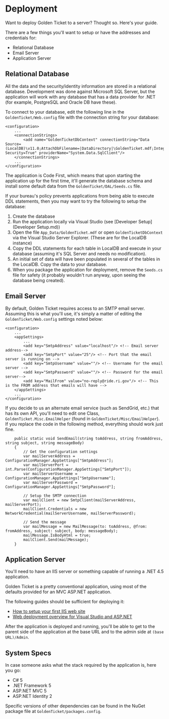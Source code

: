 # Deployment

Want to deploy Golden Ticket to a server? Thought so. Here's your guide.

There are a few things you'll want to setup or have the addresses and credentials for:


- Relational Database
- Email Server
- Application Server

## Relational Database

All the data and the security/identity information are stored in a relational database. Development was done against Microsoft SQL Server, but the application will work with any database that has a data provider for .NET (for example, PostgreSQL and Oracle DB have these).

To connect to your database, edit the following line in the `GoldenTicket/Web.config` file with the connection string for your database:

	<configuration>
		...
		<connectionStrings>
	    	<add name="GoldenTicketDbContext" connectionString="Data Source=(LocalDB)\v11.0;AttachDbFilename=|DataDirectory|\GoldenTicket.mdf;Integrated Security=True" providerName="System.Data.SqlClient"/>
		</connectionStrings>
		...
	</configuration>

The application is Code First, which means that upon starting the application up for the first time, it'll generate the database schema and install some default data from the `GoldenTicket/DAL/Seeds.cs` file. 

If your bureau's policy prevents applications from being able to execute DDL statements, then you may want to try the following to setup the database:

1. Create the database
2. Run the application locally via Visual Studio (see [Developer Setup](Developer Setup.md))
3. Open the file `App_Data/GoldenTicket.mdf` or open `GoldenTicketDbContext` via the Visual Studio Server Explorer. (These are for the LocalDB instance)
4. Copy the DDL statements for each table in LocalDB and execute in your database (assuming it's SQL Server and needs no modification). 
5. An initial set of data will have been populated in several of the tables in the LocalDB. Copy the data to your database.
6. When you package the application for deployment, remove  the `Seeds.cs` file for safety (it probably wouldn't run anyway, upon seeing the database being created).

## Email Server

By default, Golden Ticket requires access to an SMTP email server. Assuming this is what you'll use, it's simply a matter of editing the `GoldenTicket/Web.config` settings noted below:

	<configuration>
		...
		<appSettings>
			...
			<add key="SmtpAddress" value="localhost"/> <!-- Email server address-->
	    	<add key="SmtpPort" value="25"/> <!-- Port that the email server is running on -->
	    	<add key="SmtpUsername" value=""/> <!-- Username for the email server -->
	    	<add key="SmtpPassword" value=""/> <!-- Password for the email server-->
	    	<add key="MailFrom" value="no-reply@ride.ri.gov"/> <!-- This is the FROM address that emails will have -->
	  	</appSettings>
		...
	</configuration>

If you decide to us an alternate email service (such as SendGrid, etc.) that has its own API, you'll need to edit one Class, `GoldenTicket.Misc.EmailHelper` (found in `GoldenTicket/Misc/EmailHelper`). If you replace the code in the following method, everything should work just fine.

        public static void SendEmail(string toAddress, string fromAddress, string subject, string messageBody)
        {
            // Get the configuration settings
            var mailServerAddress = ConfigurationManager.AppSettings["SmtpAddress"];
            var mailServerPort = int.Parse(ConfigurationManager.AppSettings["SmtpPort"]);
            var mailServerUsername = ConfigurationManager.AppSettings["SmtpUsername"];
            var mailServerPassword = ConfigurationManager.AppSettings["SmtpPassword"];
            
            // Setup the SMTP connection 
            var mailClient = new SmtpClient(mailServerAddress, mailServerPort);
            mailClient.Credentials = new NetworkCredential(mailServerUsername, mailServerPassword);

            // Send the message
            var mailMessage = new MailMessage(to: toAddress, @from: fromAddress, subject: subject, body: messageBody);
            mailMessage.IsBodyHtml = true;
            mailClient.Send(mailMessage);
        } 

## Application Server

You'll need to have an IIS server or something capable of running a .NET 4.5 application. 

Golden Ticket is a pretty conventional application, using most of the defaults provided for an MVC ASP.NET application. 

The following guides should be sufficient for deploying it:

- [How to setup your first IIS web site](http://support.microsoft.com/kb/323972)
- [Web deployment overview for Visual Studio and ASP.NET](http://msdn.microsoft.com/en-us/library/dd394698.aspx)

After the application is deployed and running, you'll be able to get to the parent side of the application at the base URL and to the admin side at `(base URL)/Admin`.

## System Specs

In case someone asks what the stack required by the application is, here you go:

- C# 5
- .NET Framework 5
- ASP.NET MVC 5
- ASP.NET Identity 2

Specific versions of other dependencies can be found in the NuGet package file at `GoldenTicket/packages.config`.